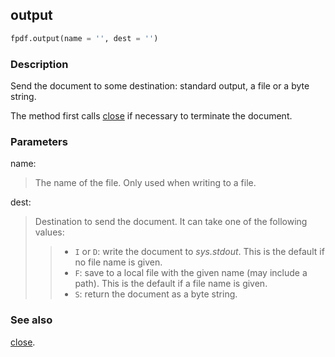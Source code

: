 ## output ##

```python
fpdf.output(name = '', dest = '')
```

### Description ###

Send the document to some destination: standard output, a file or a byte string.

The method first calls [close](Close.md) if necessary to terminate the document.

### Parameters ###

name:
> The name of the file. Only used when writing to a file.

dest:
> Destination to send the document. It can take one of the following values:
>>   * `I` or `D`: write the document to _sys.stdout_. This is the default if no file name is given.
>>   * `F`: save to a local file with the given name (may include a path). This is the default if a file name is given.
>>   * `S`: return the document as a byte string.

### See also ###

[close](Close.md).

